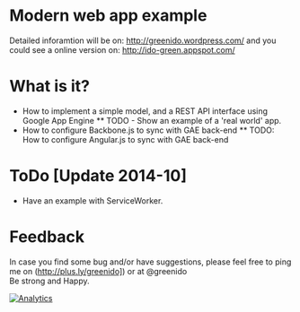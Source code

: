 Modern web app example
======================
Detailed inforamtion will be on: http://greenido.wordpress.com/
and you could see a online version on: http://ido-green.appspot.com/

What is it?
===========

* How to implement a simple model, and a REST API interface using Google App Engine
  ** TODO - Show an example of a 'real world' app.
* How to configure Backbone.js to sync with GAE back-end
  ** TODO: How to configure Angular.js to sync with GAE back-end

ToDo [Update 2014-10]
====
* Have an example with ServiceWorker.

Feedback
========
In case you find some bug and/or have suggestions, please feel free to ping me on (http://plus.ly/greenido]) or at @greenido
<br>
Be strong and Happy.


[![Analytics](https://ga-beacon.appspot.com/UA-65622529-1/backbone-bira/main)](https://github.com/igrigorik/ga-beacon)

